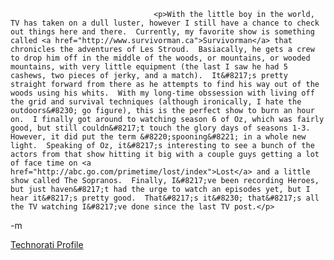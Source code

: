 									<p>With the little boy in the world, TV has taken on a dull luster, however I still have a chance to check out things here and there.  Currently, my favorite show is something called <a href="http://www.survivorman.ca">Survivorman</a> that chronicles the adventures of Les Stroud.  Basiacally, he gets a crew to drop him off in the middle of the woods, or mountains, or wooded mountains, with very little equipment (the last I saw he had 5 cashews, two pieces of jerky, and a match).  It&#8217;s pretty straight forward from there as he attempts to find his way out of the woods using his whits.  With my long-time obssession with living off the grid and survival techniques (although ironically, I hate the outdoors&#8230; go figure), this is the perfect show to burn an hour on.  I finally got around to watching season 6 of Oz, which was fairly good, but still couldn&#8217;t touch the glory days of seasons 1-3.  However, it did put the term &#8220;spooning&#8221; in a whole new light.  Speaking of Oz, it&#8217;s interesting to see a bunch of the actors from that show hitting it big with a couple guys getting a lot of face time on <a href="http://abc.go.com/primetime/lost/index">Lost</a> and a little show called The Sopranos.  Finally, I&#8217;ve been recording Heroes, but just haven&#8217;t had the urge to watch an episodes yet, but I hear it&#8217;s pretty good.  That&#8217;s it&#8230; that&#8217;s all the TV watching I&#8217;ve done since the last TV post.</p>

<p>-m</p>
<p><a rel="me" href="http://www.technorati.com/claim/3a62qksbs">Technorati Profile</a></p>